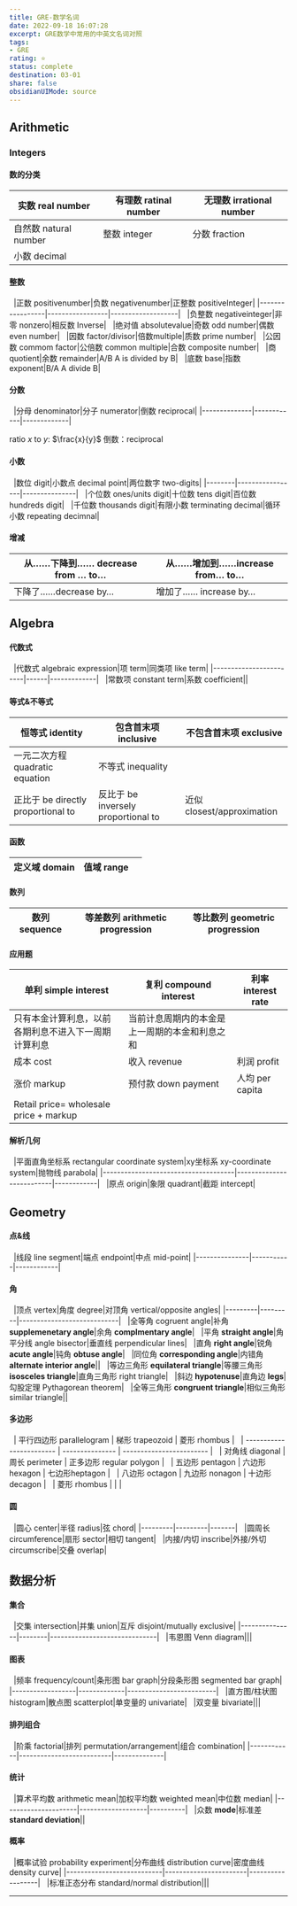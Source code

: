 ```yaml
---
title: GRE-数学名词
date: 2022-09-18 16:07:28
excerpt: GRE数学中常用的中英文名词对照
tags: 
- GRE
rating: ⭐
status: complete 
destination: 03-01
share: false
obsidianUIMode: source
---
```

## Arithmetic

### Integers
#### 数的分类
| 实数 real number      | 有理数 ratinal number | 无理数 irrational number |
| --------------------- | --------------------- | ------------------------ |
| 自然数 natural number | 整数 integer          | 分数 fraction            |
| 小数 decimal          |                       |                          |

#### 整数

  |正数 positivenumber|负数 negativenumber|正整数 positiveInteger|
|-----------------|-----------------|-------------------|
  |负整数 negativeinteger|非零 nonzero|相反数 Inverse|
  |绝对值 absolutevalue|奇数 odd number|偶数 even number|
  |因数 factor/divisor|倍数multiple|质数 prime number|
  |公因数 commom factor|公倍数 common multiple|合数 composite number|
  |商 quotient|余数 remainder|A/B A is divided by B|
  |底数 base|指数 exponent|B/A A divide B|

#### 分数
  |分母 denominator|分子 numerator|倒数 reciprocal|
|--------------|------------|-------------|

ratio $x$ to $y$: $\frac{x}{y}$
倒数：reciprocal
#### 小数
  |数位 digit|小数点 decimal point|两位数字 two-digits|
|--------|-----------------|---------------|
  |个位数 ones/units digit|十位数 tens digit|百位数 hundreds digit|
  |千位数 thousands digit|有限小数 terminating decimal|循环小数 repeating decimnal|

#### 增减
|从……下降到…… decrease from … to…|从……增加到……increase from… to…|
|----------------------------|--------------------------|
|下降了……decrease by…|增加了…… increase by…|


## Algebra
#### 代数式
  |代数式 algebraic expression|项 term|同类项 like term|
|------------------------|------|-------------|
  |常数项 constant term|系数 coefficient||

#### 等式&不等式

|恒等式 identity|包含首末项 inclusive|不包含首末项 exclusive|
|------------|---------------|----------------|
|一元二次方程 quadratic equation|不等式 inequality||
|正比于 be directly proportional to|反比于 be inversely proportional to|近似 closest/approximation|
  

#### 函数
|定义域 domain|值域 range||
|----------|--------|-|

#### 数列

|数列 sequence|等差数列 arithmetic progression|等比数列 geometric progression|
|-----------|---------------------------|--------------------------|

#### 应用题

|单利 simple interest|复利 compound interest|利率 interest rate|
|------------------|--------------------|----------------|
|只有本金计算利息，以前各期利息不进入下一周期计算利息|当前计息周期内的本金是上一周期的本金和利息之和||
|成本 cost|收入 revenue|利润 profit|
|涨价 markup|预付款 down payment|人均 per capita|
|Retail price= wholesale price + markup|||

#### 解析几何
  |平面直角坐标系 rectangular coordinate system|xy坐标系 xy-coordinate system|抛物线 parabola|
|-------------------------------------|--------------------------|------------|
  |原点 origin|象限 quadrant|截距 intercept|
  
## Geometry

#### 点&线
  |线段 line segment|端点 endpoint|中点 mid-point|
|---------------|-----------|------------|
  
#### 角

  |顶点 vertex|角度 degree|对顶角 vertical/opposite angles|
|---------|---------|----------------------------|
  |全等角 cogruent angle|补角 **supplemenetary angle**|余角 **complmentary angle**|
  |平角 **straight angle**|角平分线 angle bisector|垂直线 perpendicular lines|
  |直角 **right angle**|锐角 **acute angle**|钝角 **obtuse angle**|
  |同位角 **corresponding angle**|内错角 **alternate interior angle**||
  |等边三角形 **equilateral triangle**|等腰三角形 **isosceles triangle**|直角三角形 right triangle|
  |斜边 **hypotenuse**|直角边 **legs**|勾股定理 Pythagorean theorem|
  |全等三角形 **congruent triangle**|相似三角形 similar triangle||

  
#### 多边形
  | 平行四边形 parallelogram | 梯形 trapeozoid | 菱形 rhombus             |
  | ------------------------ | --------------- | ------------------------ |
  | 对角线 diagonal          | 周长 perimeter  | 正多边形 regular polygon |
  | 五边形 pentagon          | 六边形 hexagon  | 七边形heptagon           |
  | 八边形 octagon           | 九边形 nonagon  | 十边形 decagon           |
  | 菱形 rhombus                         |                 |                          |

#### 圆
  |圆心 center|半径 radius|弦 chord|
|---------|---------|-------|
  |圆周长 circumference|扇形 sector|相切 tangent|
  |内接/内切 inscribe|外接/外切 circumscribe|交叠 overlap|

## 数据分析

#### 集合
  |交集 intersection|并集 union|互斥 disjoint/mutually exclusive|
|---------------|--------|------------------------------|
  |韦恩图 Venn diagram|||

#### 图表

  |频率 frequency/count|条形图 bar graph|分段条形图 segmented bar graph|
|------------------|-------------|-------------------------|
  |直方图/柱状图 histogram|散点图 scatterplot|单变量的 univariate|
  |双变量 bivariate|||


#### 排列组合
  |阶乘 factorial|排列 permutation/arrangement|组合 combination|
|------------|--------------------------|--------------|

#### 统计

  |算术平均数 arithmetic mean|加权平均数 weighted mean|中位数 median|
|---------------------|-------------------|----------|
  |众数 **mode**|标准差 **standard deviation**||

#### 概率
  |概率试验 probability experiment|分布曲线 distribution curve|密度曲线 density curve|
|---------------------------|-----------------------|------------------|
  |标准正态分布 standard/normal distribution|||

-----
